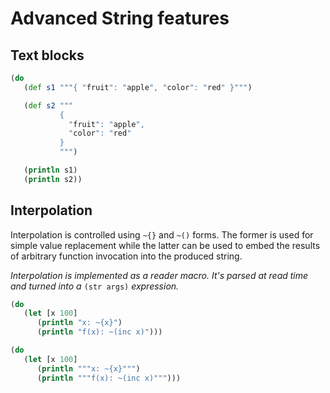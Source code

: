 # Advanced String features

## Text blocks

```clojure
(do
   (def s1 """{ "fruit": "apple", "color": "red" }""")

   (def s2 """
           { 
             "fruit": "apple",
             "color": "red" 
           }
           """)

   (println s1)
   (println s2))
```

## Interpolation 

Interpolation is controlled using `~{}` and `~()` forms. The former is 
used for simple value replacement while the latter can be used to
embed the results of arbitrary function invocation into the produced 
string.

_Interpolation is implemented as a reader macro. It's parsed at read_
_time and turned into a_ `(str args)` _expression._

```clojure
(do
   (let [x 100] 
      (println "x: ~{x}")
      (println "f(x): ~(inc x)")))
```

```clojure
(do
   (let [x 100] 
      (println """x: ~{x}""")
      (println """f(x): ~(inc x)""")))
```
